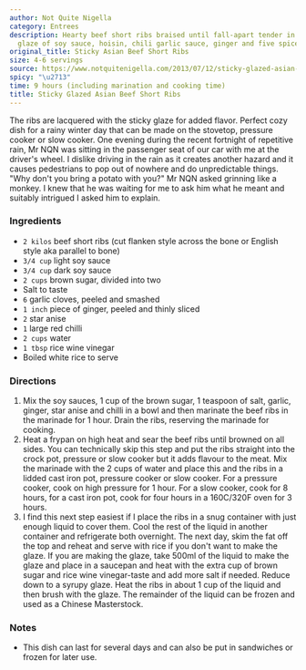```yaml
---
author: Not Quite Nigella
category: Entrees
description: Hearty beef short ribs braised until fall-apart tender in an Asian-inspired
  glaze of soy sauce, hoisin, chili garlic sauce, ginger and five spice.
original_title: Sticky Asian Beef Short Ribs
size: 4-6 servings
source: https://www.notquitenigella.com/2013/07/12/sticky-glazed-asian-beef-short-ribs/#recipe
spicy: "\u2713"
time: 9 hours (including marination and cooking time)
title: Sticky Glazed Asian Beef Short Ribs
---
```


The ribs are lacquered with the sticky glaze for added flavor. Perfect cozy dish for a rainy winter day that can be made on the stovetop, pressure cooker or slow cooker. One evening during the recent fortnight of repetitive rain, Mr NQN was sitting in the passenger seat of our car with me at the driver's wheel. I dislike driving in the rain as it creates another hazard and it causes pedestrians to pop out of nowhere and do unpredictable things. "Why don't you bring a potato with you?" Mr NQN asked grinning like a monkey. I knew that he was waiting for me to ask him what he meant and suitably intrigued I asked him to explain.

### Ingredients

* `2 kilos` beef short ribs (cut flanken style across the bone or English style aka parallel to bone)
* `3/4 cup` light soy sauce
* `3/4 cup` dark soy sauce
* `2 cups` brown sugar, divided into two
* Salt to taste
* `6` garlic cloves, peeled and smashed
* `1 inch` piece of ginger, peeled and thinly sliced
* `2` star anise
* `1` large red chilli
* `2 cups` water
* `1 tbsp` rice wine vinegar
* Boiled white rice to serve

### Directions

1. Mix the soy sauces, 1 cup of the brown sugar, 1 teaspoon of salt, garlic, ginger, star anise and chilli in a bowl and then marinate the beef ribs in the marinade for 1 hour. Drain the ribs, reserving the marinade for cooking.
2. Heat a frypan on high heat and sear the beef ribs until browned on all sides. You can technically skip this step and put the ribs straight into the crock pot, pressure or slow cooker but it adds flavour to the meat. Mix the marinade with the 2 cups of water and place this and the ribs in a lidded cast iron pot, pressure cooker or slow cooker. For a pressure cooker, cook on high pressure for 1 hour. For a slow cooker, cook for 8 hours, for a cast iron pot, cook for four hours in a 160C/320F oven for 3 hours.
3. I find this next step easiest if I place the ribs in a snug container with just enough liquid to cover them. Cool the rest of the liquid in another container and refrigerate both overnight. The next day, skim the fat off the top and reheat and serve with rice if you don't want to make the glaze. If you are making the glaze, take 500ml of the liquid to make the glaze and place in a saucepan and heat with the extra cup of brown sugar and rice wine vinegar\-taste and add more salt if needed. Reduce down to a syrupy glaze. Heat the ribs in about 1 cup of the liquid and then brush with the glaze. The remainder of the liquid can be frozen and used as a Chinese Masterstock.

### Notes

- This dish can last for several days and can also be put in sandwiches or frozen for later use.